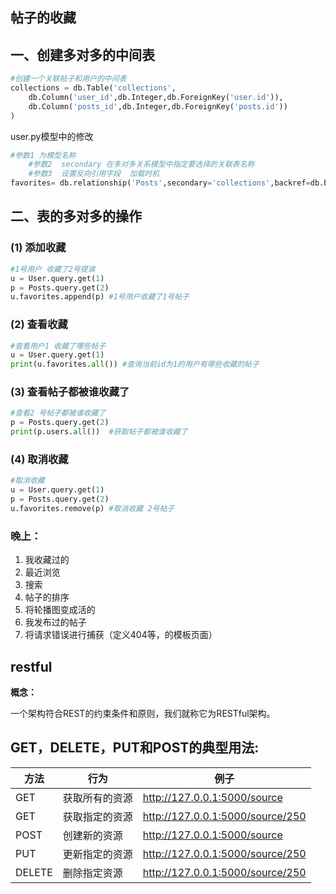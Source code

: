 ## 帖子的收藏

## 一、创建多对多的中间表

```python
#创建一个关联帖子和用户的中间表
collections = db.Table('collections',
    db.Column('user_id',db.Integer,db.ForeignKey('user.id')),
    db.Column('posts_id',db.Integer,db.ForeignKey('posts.id'))
)
```

user.py模型中的修改

```python
#参数1 为模型名称
    #参数2  secondary 在多对多关系模型中指定要选择的关联表名称
    #参数3  设置反向引用字段  加载时机
favorites= db.relationship('Posts',secondary='collections',backref=db.backref('users',lazy='dynamic'),lazy='dynamic')
```

## 二、表的多对多的操作

### (1) 添加收藏

```python
#1号用户 收藏了2号提诶
u = User.query.get(1)
p = Posts.query.get(2)
u.favorites.append(p) #1号用户收藏了1号帖子
```

### (2) 查看收藏

```python
#查看用户1 收藏了哪些帖子
u = User.query.get(1)
print(u.favorites.all()) #查询当前id为1的用户有哪些收藏的帖子
```

### (3) 查看帖子都被谁收藏了

```python
#查看2 号帖子都被谁收藏了
p = Posts.query.get(2)
print(p.users.all())  #获取帖子都被谁收藏了
```

### (4) 取消收藏

```python
#取消收藏
u = User.query.get(1)
p = Posts.query.get(2)
u.favorites.remove(p) #取消收藏 2号帖子
```



### 晚上：

1. 我收藏过的
2. 最近浏览
3. 搜索
4. 帖子的排序
5. 将轮播图变成活的
6. 我发布过的帖子
7. 将请求错误进行捕获（定义404等，的模板页面）





## restful

**概念：**

一个架构符合REST的约束条件和原则，我们就称它为RESTful架构。



## GET，DELETE，PUT和POST的典型用法:

| 方法     | 行为      | 例子                               |
| ------ | ------- | -------------------------------- |
| GET    | 获取所有的资源 | http://127.0.0.1:5000/source     |
| GET    | 获取指定的资源 | http://127.0.0.1:5000/source/250 |
| POST   | 创建新的资源  | http://127.0.0.1:5000/source     |
| PUT    | 更新指定的资源 | http://127.0.0.1:5000/source/250 |
| DELETE | 删除指定资源  | http://127.0.0.1:5000/source/250 |